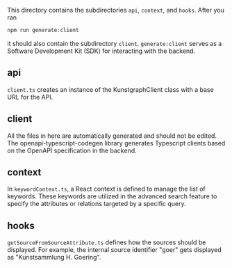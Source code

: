 This directory contains the subdirectories `api`, `context`, and `hooks`. After you ran
```bash
npm run generate:client
```
it should also contain the subdirectory `client`.
`generate:client` serves as a Software Development Kit (SDK) for interacting with the backend.

## api
`client.ts` creates an instance of the KunstgraphClient class with a base URL for the API.

## client
All the files in here are automatically generated and should not be edited. The openapi-typescript-codegen library generates Typescript clients based on the OpenAPI specification in the backend.

## context
In `keywordContext.ts`, a React context is defined to manage the list of keywords. These keywords are utilized in the advanced search feature to specify the attributes or relations targeted by a specific query.

## hooks
`getSourceFromSourceAttribute.ts` defines how the sources should be displayed. For example, the internal source identifier "goer" gets displayed as "Kunstsammlung H. Goering".

